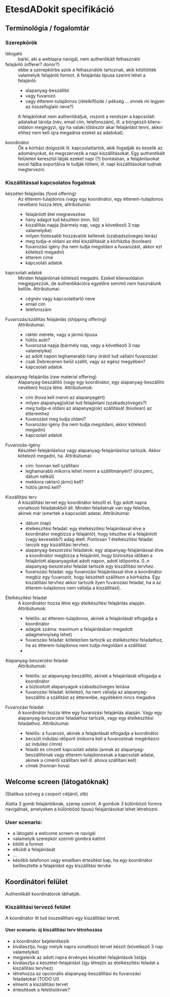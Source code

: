 # EtesdADokit specifikáció


## Terminológia / fogalomtár


### Szerepkörök
<dl>
 <dt>látogató</dt>
 <dd>bárki, aki a weblapra navigál, nem authentikált felhasználó</dd>

 <dt>felajánló (offerer? donor?)</dt>
 <dd>ebbe a szerepkörbe azok a felhasználók tartoznak, akik kitöltötték valamelyik felajánló formot. A felajánlás típusa szerint lehet a felajánló:
 
 - alapanyag-beszállító
 - vagy fuvarozó
 - vagy étterem-tulajdonos (/ételkifőzde / pékség ... ennek mi legyen az összefoglaló neve?)

A felajánlókat nem authentikáljuk, viszont a rendszer a kapcsolati adataikat tárolja (név, email cím, telefonszám), ill. a böngésző kliens-oldalon megjegyzi, így ha valaki többször akar felajánlást tenni, akkor ehhez nem kell újra megadnia ezeket az adatokat).
  </dd>

  <dt>koordinátor</dt>
  <dd>
    Ők a kórházi dolgozók ill. kapcsolattartók, akik fogadják és kezelik az adományokat, és megszervezik a napi kiszállításokat. Egy authentikált felületen keresztül látják ezeket napi (?) bontásban, a felajánlásokat excel fájlba exportálva le tudják tölteni, ill. napi kiszállításokat tudnak megtervezni.
  </dd>

</dl>

### Kiszállítással kapcsolatos fogalmak

<dl>
    <dt>készétel-felajánlás (food offering)</dt>
    <dd>Az étterem-tulajdonos (vagy egy koordinátor, egy étterem-tulajdonos nevében) hozza létre, attribútumai:
    
  - felajánlott étel megnevezése
  - hány adagot tud készíteni (min. 50)
  - kiszállítás napja (bármely nap, vagy a következő 3 nap valamelyike)
  - milyen fontosabb hozzávalók kellenek (szabadszöveges leírás)
  - meg tudja-e oldani az étel kiszállítását a kórházba (boolean)
  - fuvarozási igény (ha nem tudja megoldani a fuvarozást, akkor ezt kötelező megadni)
  - étterem címe
  - kapcsolati adatok

</dd>

<dt>kapcsolati adatok</dt>
    <dd>Minden felajánlónak kötelező megadni. Ezeket kliensoldalon megjegyezzük, de authentikációra egyelőre semmit  nem használunk belőle. Attribútumai:

 - cégnév vagy kapcsolattartó neve
 - email cím
 - telefonszám
</dd>

<dt>Fuvarozás/szállítás felajánlás (shipping offering)</dt>
<dd>Attribútumai:
    
 - raktér mérete, vagy a jármű típusa
 - hűtős autó? 
 - fuvarozsá napja (bármely nap, vagy a következő 3 nap valamelyike)
 - az adott napon leghamarabb hány órától tud vállalni fuvarozást
 - csak Debrecenen belül szállít, vagy az egész megyében?
 - kapcsolati adatok

</dd>

<dt>alapanyag-felajánlás (raw material offering)</dt>
<dd>Alapanyag-beszállító (vagy egy koordinátor, egy alapanyag-beszállító nevében) hozza létre. Attribútumok:

 - cím (hova kell menni az alapanyagért)  
 - milyen alapanyag(ok)at tud felajánlani (szabadszöveges?)
 - meg tudja-e oldani az alapanyag(ok) szállítását (boolean) az étteremhez
 - fuvarozást meg tudja oldani?
 - fuvarozási igény (ha nem tudja megoldani, akkor kötelező megadni)
 - kapcsolati adatok
</dd>

<dt>Fuvarozás-igény</dt>
<dd>Készétel-felejánláshoz vagy alapanyag-felajánláshoz tartozik. Akkor kötelező megadni, ha. Attribútumai:

 - cím: honnan kell szállítani
 - leghamarabb mikorra lehet menni a szállítmányért? (óra:perc, dátum nélkül)
 - mekkora rakterű jármű kell?
 - hűtős jármű kell?
</dd>

<dt>Kiszállítási terv</dt>
<dd>A kiszállítási tervet egy koordinátor készíti el. Egy adott napra vonatkozó feladatokból áll. Minden feladatnak van egy felelőse, akinek már ismertek a kapcsolati adatai. Attribútumai:

 - dátum (nap)
 - ételkészítési feladat: egy ételkészítési felajánlással élve a koordinátor megbízza a felajánlót, hogy készítse el a felajánlott (vagy kevesebb?) adag ételt. Pontosan 1 ételkészítési feladat tarozik egy kiszállítási tervhez.
 - alapanyag-beszerzési feladatok: egy alapanyag-felajánlással élve a koordinátor megbízza a felajánlót, hogy biztosítsa időben a felajánlott alapanyagokat adott napon, adott időpontra. 0..n alapanyag-beszerzési feladat tartozik egy kiszállítási tervhez.
 - fuvarozási feladat: egy fuvarozási felajánlással élve a koordinátor megbíz egy fuvarozót, hogy készételt szállítson a kórházba. Egy kiszállítási tervhez akkor tartozik ilyen fuvarozási feladat, ha a az étterem-tulajdonos nem vállalja  a kiszállítást).
</dd>

<dt>Ételkészítési feladat</dt>
<dd>A koordinátor hozza létre egy ételkészítési felajánlás alapján. Attribútumok:

- felelős: az étterem-tulajdonos, akinek a felajánlását elfogadja a koordinátor
- adagok száma: maximum a felajánlásban megadott adagmennyiség lehet)
- fuvarozási feladat: kötelezően tartozik az ételkészítési feladathoz, ha az étterem-tulajdonos nem tudja megoldani a szállítást
- 
</dd>

<dt>Alapanyag-beszerzési feladat</dt>
<dd>Attribútumok:

- felelős: az alapanyag-beszállító, akinek a felajánlását elfogadja a koordinátor
- a biztosított alapanyagok szabadszöveges leírása
- fuvarozási feladat: kötelező, ha nem vállalja az alapanyag-beszállító a szállítást az étterembe, egyébként nincs megadva
</dd>

<dt>Fuvarozási feladat</dt>
<dd>A koordinátor hozza létre egy fuvarozási felajánlás alapján. Vagy egy alapanyag-beszerzési feladathoz tartozik, vagy egy ételkészítési feladathoz. Attribútumai:

- felelős: a fuvarozó, akinek a felajánlását elfogadja a koordinátor
- becsült indulási időpont (mikorra kell a fuvarozónak megérkezni az indulási címre)
- feladó és címzett kapcsolati adatai (annak az alapanyag-beszállítónak vagy étterem-tulajdonosnak a kapcsolati adatai, akinek a címéről szállítani kell ill. ahova szállítani kell)
- címek (honnan hova)
</dd>
</dl>



## Welcome screen (látogatóknak)

(Statikus szöveg a csoport céljáról, stb)

Alatta 3 gomb felajánlóknak, szerep szerint. A gombok 3 különböző formra navigálnak, amelyeken a különböző típusú felajánlásokat lehet létrehozni.

### User scenario:
 * a látogató a welcome screen-re navigál
 * valamelyik szerepkör szerinti gombra kattint
 * kitölti a formot
 * elküldi a felajánlását
 * ...
 * később telefonon vagy emailben értesítést kap, ha egy koordinátor beillesztette a felajánlást egy kiszállítási tervbe


## Koordinátori felület

Authentikált koordinátorok láthatják.

### Kiszállítási tervező felület

A koordinátor itt tud összeállítani egy kiszállítási tervet.

#### User scenario: új kiszállítási terv létrehozása

* a koordinátor bejelentkezik
* kiválasztja, hogy melyik napra vonatkozó tervet készít (következő 3 nap valamelyike)
* megjelenik az adott napra érvényes készétel-felajánlások listája
* kiválasztja a készétel-felajánlást (így létrejön az ételkészítési feladat a kiszállítási tervhez)
* létrehozza az opcionális alapanyag-beszállítási és fuvarozási feladatokat (TODO UI)
* elmenti a kiszállítási tervet
* értesítések a felelősöknek?